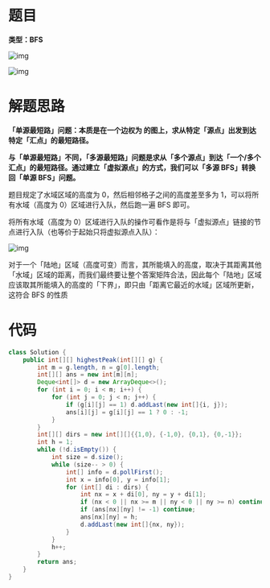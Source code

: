 # 题目

**类型：BFS**

![img](https://cdn.nlark.com/yuque/0/2022/png/2941598/1643528361227-08e0dc50-96cc-4c85-b535-73e003196415.png)

![img](https://cdn.nlark.com/yuque/0/2022/png/2941598/1643528371614-497f1476-38c3-4025-a36a-e4a7c3a6cbd0.png)



# 解题思路

**「单源最短路」问题：本质是在一个边权为  的图上，求从特定「源点」出发到达特定「汇点」的最短路径。**

**与「单源最短路」不同，「多源最短路」问题是求从「多个源点」到达「一个/多个汇点」的最短路径。通过建立「虚拟源点」的方式，我们可以「多源 BFS」转换回「单源 BFS」问题。**



题目规定了水域区域的高度为 0，然后相邻格子之间的高度差至多为 1，可以将所有水域（高度为 0）区域进行入队，然后跑一遍 BFS 即可。

将所有水域（高度为 0）区域进行入队的操作可看作是将与「虚拟源点」链接的节点进行入队（也等价于起始只将虚拟源点入队）：

![img](https://cdn.nlark.com/yuque/0/2022/png/2941598/1643530577999-4d9bcb4b-0851-4c73-9d1b-a999a29d8273.png)



对于一个「陆地」区域（高度可变）而言，其所能填入的高度，取决于其距离其他「水域」区域的距离，而我们最终要让整个答案矩阵合法，因此每个「陆地」区域应该取其所能填入的高度的「下界」，即只由「距离它最近的水域」区域所更新，这符合 BFS 的性质

 



# 代码

```java
class Solution {
    public int[][] highestPeak(int[][] g) {
        int m = g.length, n = g[0].length;
        int[][] ans = new int[m][n];
        Deque<int[]> d = new ArrayDeque<>();
        for (int i = 0; i < m; i++) {
            for (int j = 0; j < n; j++) {
                if (g[i][j] == 1) d.addLast(new int[]{i, j});
                ans[i][j] = g[i][j] == 1 ? 0 : -1;
            }
        }
        int[][] dirs = new int[][]{{1,0}, {-1,0}, {0,1}, {0,-1}};
        int h = 1;
        while (!d.isEmpty()) {
            int size = d.size();
            while (size-- > 0) {
                int[] info = d.pollFirst();
                int x = info[0], y = info[1];
                for (int[] di : dirs) {
                    int nx = x + di[0], ny = y + di[1];
                    if (nx < 0 || nx >= m || ny < 0 || ny >= n) continue;
                    if (ans[nx][ny] != -1) continue;
                    ans[nx][ny] = h;
                    d.addLast(new int[]{nx, ny});
                }
            }
            h++;
        }
        return ans;
    }
}
```